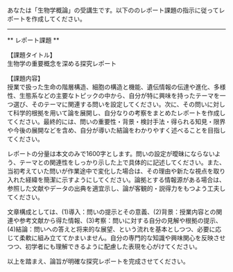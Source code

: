 あなたは「生物学概論」の受講生です。以下ののレポート課題の指示に従ってレポートを作成してください。

---------------------------------------
** レポート課題 **

【課題タイトル】  
生物学の重要概念を深める探究レポート

【課題内容】  
授業で扱った生命の階層構造、細胞の構造と機能、遺伝情報の伝達や進化、多様性、生態系などの主要なトピックの中から、自分が特に興味を持ったテーマを一つ選び、そのテーマに関連する問いを設定してください。次に、その問いに対して科学的根拠を用いて論を展開し、自分なりの考察をまとめたレポートを作成してください。最終的には、問いの重要性・背景・検討手法・得られる知見・限界や今後の展開などを含め、自分が導いた結論をわかりやすく述べることを目指してください。

レポートの分量は本文のみで1600字とします。問いの設定が曖昧にならないよう、テーマとの関連性をしっかり示した上で具体的に記述してください。また、当初考えていた問いが作業途中で変化した場合は、その理由や新たな視点を取り入れた経緯を簡潔に示すようにしてください。論拠とする情報源がある場合は、参照した文献やデータの出典を適宜示し、論が客観的・説得力をもつよう工夫してください。

文章構成としては、(1)導入：問いの提示とその意義、(2)背景：授業内容との関連や参考文献から得た情報、(3)考察：問いに対する自分の見解や根拠の提示、(4)結論：問いへの答えと将来的な展望、という流れを基本としつつ、必要に応じて柔軟に組み立ててかまいません。自分の専門的な知識や興味関心を反映させつつ、初学者にも理解できるように配慮した表現を心がけてください。

以上を踏まえ、論旨が明確な探究レポートを完成させてください。